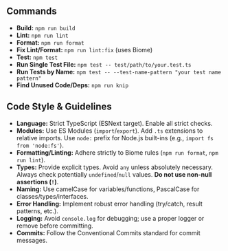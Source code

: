 ## Commands

- **Build:** `npm run build`
- **Lint:** `npm run lint`
- **Format:** `npm run format`
- **Fix Lint/Format:** `npm run lint:fix` (uses Biome)
- **Test:** `npm test`
- **Run Single Test File:** `npm test -- test/path/to/your.test.ts`
- **Run Tests by Name:** `npm test -- --test-name-pattern "your test name pattern"`
- **Find Unused Code/Deps:** `npm run knip`

## Code Style & Guidelines

- **Language:** Strict TypeScript (ESNext target). Enable all strict checks.
- **Modules:** Use ES Modules (`import`/`export`). Add `.ts` extensions to relative imports. Use `node:` prefix for Node.js built-ins (e.g., `import fs from 'node:fs'`).
- **Formatting/Linting:** Adhere strictly to Biome rules (`npm run format`, `npm run lint`).
- **Types:** Provide explicit types. Avoid `any` unless absolutely necessary. Always check potentially `undefined`/`null` values. **Do not use non-null assertions (`!`)**.
- **Naming:** Use camelCase for variables/functions, PascalCase for classes/types/interfaces.
- **Error Handling:** Implement robust error handling (try/catch, result patterns, etc.).
- **Logging:** Avoid `console.log` for debugging; use a proper logger or remove before committing.
- **Commits:** Follow the Conventional Commits standard for commit messages.

